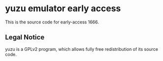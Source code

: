 yuzu emulator early access
=============

This is the source code for early-access 1666.

## Legal Notice

yuzu is a GPLv2 program, which allows fully free redistribution of its source code.